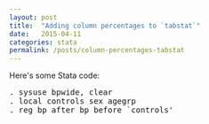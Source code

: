 ```yaml
---
layout: post
title:  "Adding column percentages to `tabstat`"
date:   2015-04-11
categories: stata
permalink: /posts/column-percentages-tabstat
---
```


Here's some Stata code:

<pre class="sh_stata">
. sysuse bpwide, clear
. local controls sex agegrp
. reg bp_after bp_before `controls'
</pre>
